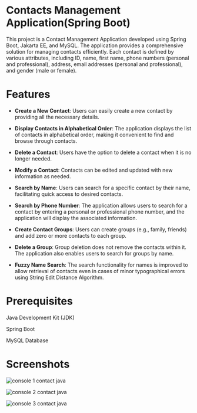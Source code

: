 # Contacts Management Application(Spring Boot)

This project is a Contact Management Application developed using Spring Boot, Jakarta EE, and MySQL. The application provides a comprehensive solution for managing contacts efficiently. Each contact is defined by various attributes, including ID, name, first name, phone numbers (personal and professional), address, email addresses (personal and professional), and gender (male or female).

# Features

* **Create a New Contact**: Users can easily create a new contact by providing all the necessary details.
  
* **Display Contacts in Alphabetical Order**: The application displays the list of contacts in alphabetical order, making it convenient to find and browse through contacts.
  
* **Delete a Contact**: Users have the option to delete a contact when it is no longer needed.
  
* **Modify a Contact**: Contacts can be edited and updated with new information as needed.
  
* **Search by Name**: Users can search for a specific contact by their name, facilitating quick access to desired contacts.
  
* **Search by Phone Number**: The application allows users to search for a contact by entering a personal or professional phone number, and the application will display the associated information.
  
* **Create Contact Groups**: Users can create groups (e.g., family, friends) and add zero or more contacts to each group.
  
* **Delete a Group**: Group deletion does not remove the contacts within it. The application also enables users to search for groups by name.
  
* **Fuzzy Name Search**: The search functionality for names is improved to allow retrieval of contacts even in cases of minor typographical errors using String Edit Distance Algorithm.

# Prerequisites

Java Development Kit (JDK)

Spring Boot

MySQL Database


# Screenshots

![console 1 contact java](https://github.com/NissrineEttayeby/Contacts_Management_SpringBoot_MySQL/assets/108592629/bd43f076-b04c-4fbd-8c8a-9f0a8129b058)


![console 2 contact java](https://github.com/NissrineEttayeby/Contacts_Management_SpringBoot_MySQL/assets/108592629/7424f4d4-3bf6-42f1-9475-dd1b0136c44f)


![console 3 contact java](https://github.com/NissrineEttayeby/Contacts_Management_SpringBoot_MySQL/assets/108592629/1a65c507-5765-4059-b12f-8efb3a286f6a)
